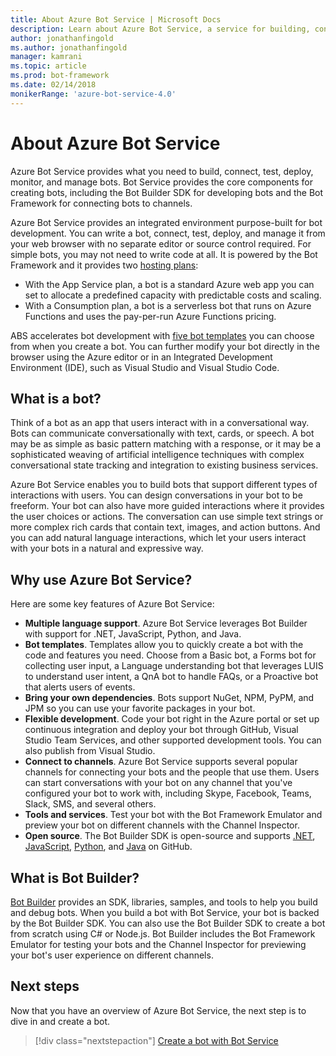 ```yaml
---
title: About Azure Bot Service | Microsoft Docs
description: Learn about Azure Bot Service, a service for building, connecting, testing, deploying, monitoring, and managing bots.
author: jonathanfingold
ms.author: jonathanfingold
manager: kamrani
ms.topic: article
ms.prod: bot-framework
ms.date: 02/14/2018
monikerRange: 'azure-bot-service-4.0'
---
```


# About Azure Bot Service

Azure Bot Service provides what you need to build, connect, test, deploy, monitor, and manage bots. Bot Service provides the core components for creating bots, including the Bot Builder SDK for developing bots and the Bot Framework for connecting bots to channels.

Azure Bot Service provides an integrated environment purpose-built for bot development. You can write a bot, connect, test, deploy, and manage it from your web browser with no separate editor or source control required. For simple bots, you may not need to write code at all. It is powered by the Bot Framework and it provides two [hosting plans](bot-service-overview-readme.md#hosting-plans):

- With the App Service plan, a bot is a standard Azure web app you can set to allocate a predefined capacity with predictable costs and scaling. 
- With a Consumption plan, a bot is a serverless bot that runs on Azure Functions and uses the pay-per-run Azure Functions pricing.

ABS accelerates bot development with [five bot templates](bot-service-templates.md) you can choose from when you create a bot. You can further modify your bot directly in the browser using the Azure editor or in an Integrated Development Environment (IDE), such as Visual Studio and Visual Studio Code.

## What is a bot?
Think of a bot as an app that users interact with in a conversational way. Bots can communicate conversationally with text, cards, or speech. A bot may be as simple as basic pattern matching with a response, or it may be a sophisticated weaving of artificial intelligence techniques with complex conversational state tracking and integration to existing business services.

Azure Bot Service enables you to build bots that support different types of interactions with users. You can design conversations in your bot to be freeform. Your bot can also have more guided interactions where it provides the user choices or actions. The conversation can use simple text strings or more complex rich cards that contain text, images, and action buttons. And you can add natural language interactions, which let your users interact with your bots in a natural and expressive way.

## Why use Azure Bot Service?
Here are some key features of Azure Bot Service:

- **Multiple language support**. Azure Bot Service leverages Bot Builder with support for .NET, JavaScript, Python, and Java. 
- **Bot templates**. Templates allow you to quickly create a bot with the code and features you need. Choose from a Basic bot, a Forms bot for collecting user input, a Language understanding bot that leverages LUIS to understand user intent, a QnA bot to handle FAQs, or a Proactive bot that alerts users of events.
- **Bring your own dependencies**. Bots support NuGet, NPM, PyPM, and JPM so you can use your favorite packages in your bot.
- **Flexible development**. Code your bot right in the Azure portal or set up continuous integration and deploy your bot through GitHub, Visual Studio Team Services, and other supported development tools. You can also publish from Visual Studio.
- **Connect to channels**. Azure Bot Service supports several popular channels for connecting your bots and the people that use them. Users can start conversations with your bot on any channel that you've configured your bot to work with, including Skype, Facebook, Teams, Slack, SMS, and several others.
- **Tools and services**. Test your bot with the Bot Framework Emulator and preview your bot on different channels with the Channel Inspector.
- **Open source**. The Bot Builder SDK is open-source and supports [.NET](https://github.com/microsoft/botbuilder-dotnet), [JavaScript](https://github.com/microsoft/botbuilder-js), [Python](https://github.com/microsoft/botbuilder-python), and [Java](https://github.com/microsoft/botbuilder-java) on GitHub.

## What is Bot Builder?
[Bot Builder](bot-builder-overview-getstarted.md) provides an SDK, libraries, samples, and tools to help you build and debug bots. When you build a bot with Bot Service, your bot is backed by the Bot Builder SDK. You can also use the Bot Builder SDK to create a bot from scratch using C# or Node.js. Bot Builder includes the Bot Framework Emulator for testing your bots and the Channel Inspector for previewing your bot's user experience on different channels.

## Next steps
Now that you have an overview of Azure Bot Service, the next step is to dive in and create a bot.

> [!div class="nextstepaction"]
> [Create a bot with Bot Service](bot-service-quickstart.md)
